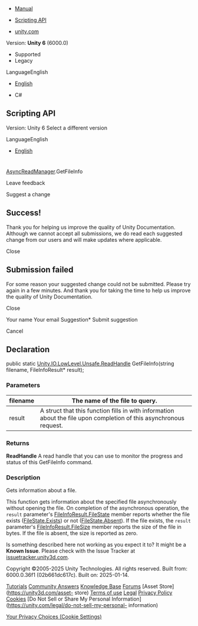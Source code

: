 [ ]()

  * [Manual](../Manual/index.html)
  * [Scripting API](../ScriptReference/index.html)

  * [unity.com](https://unity.com/)

Version: **Unity 6** (6000.0)

  * Supported
  * Legacy

LanguageEnglish

  * [English]()

  * C#

[ ](https://docs.unity3d.com)

## Scripting API

Version: Unity 6 Select a different version

LanguageEnglish

  * [English]()

#
[AsyncReadManager](Unity.IO.LowLevel.Unsafe.AsyncReadManager.html).GetFileInfo

Leave feedback

Suggest a change

## Success!

Thank you for helping us improve the quality of Unity Documentation. Although
we cannot accept all submissions, we do read each suggested change from our
users and will make updates where applicable.

Close

## Submission failed

For some reason your suggested change could not be submitted. Please <a>try
again</a> in a few minutes. And thank you for taking the time to help us
improve the quality of Unity Documentation.

Close

Your name Your email Suggestion* Submit suggestion

Cancel

[ ]()

## Declaration

public static
[Unity.IO.LowLevel.Unsafe.ReadHandle](Unity.IO.LowLevel.Unsafe.ReadHandle.html)
GetFileInfo(string filename, FileInfoResult* result);

### Parameters

filename | The name of the file to query.  
---|---  
result | A struct that this function fills in with information about the file upon completion of this asynchronous request.  
  
### Returns

**ReadHandle** A read handle that you can use to monitor the progress and
status of this GetFileInfo command.

### Description

Gets information about a file.

This function gets information about the specified file asynchronously without
opening the file. On completion of the asynchronous operation, the `result`
parameter's
[FileInfoResult.FileState](Unity.IO.LowLevel.Unsafe.FileInfoResult.FileState.html)
member reports whether the file exists
([FileState.Exists](Unity.IO.LowLevel.Unsafe.FileState.Exists.html)) or not
([FileState.Absent](Unity.IO.LowLevel.Unsafe.FileState.Absent.html)). If the
file exists, the `result` parameter's
[FileInfoResult.FileSize](Unity.IO.LowLevel.Unsafe.FileInfoResult.FileSize.html)
member reports the size of the file in bytes. If the file is absent, the size
is reported as zero.

Is something described here not working as you expect it to? It might be a
**Known Issue**. Please check with the Issue Tracker at
[issuetracker.unity3d.com](https://issuetracker.unity3d.com).

Copyright ©2005-2025 Unity Technologies. All rights reserved. Built from:
6000.0.36f1 (02b661dc617c). Built on: 2025-01-14.

[Tutorials](https://unity3d.com/learn) [Community
Answers](https://answers.unity3d.com) [Knowledge
Base](https://support.unity3d.com/hc/en-us)
[Forums](https://forum.unity3d.com) [Asset Store](https://unity3d.com/asset-
store) [Terms of use](https://docs.unity3d.com/Manual/TermsOfUse.html)
[Legal](https://unity.com/legal) [Privacy
Policy](https://unity.com/legal/privacy-policy)
[Cookies](https://unity.com/legal/cookie-policy) [Do Not Sell or Share My
Personal Information](https://unity.com/legal/do-not-sell-my-personal-
information)

[Your Privacy Choices (Cookie Settings)](javascript:void\(0\);)

